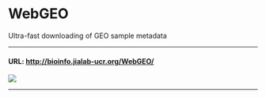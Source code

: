 # WebGEO
Ultra-fast downloading of GEO sample metadata

---

#### URL: http://bioinfo.jialab-ucr.org/WebGEO/

![](https://github.com/rli012/OncomiRNomeDB/blob/master/www/img/WebGEO.png)

---


